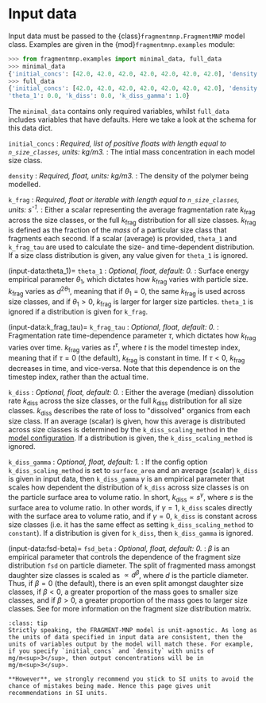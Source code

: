 # Input data

Input data must be passed to the {class}`fragmentmnp.FragmentMNP` model class. Examples are given in the {mod}`fragmentmnp.examples` module:

```python
>>> from fragmentmnp.examples import minimal_data, full_data
>>> minimal_data
{'initial_concs': [42.0, 42.0, 42.0, 42.0, 42.0, 42.0, 42.0], 'density': 1380, 'k_frag': 0.01}
>>> full_data
{'initial_concs': [42.0, 42.0, 42.0, 42.0, 42.0, 42.0, 42.0], 'density': 1380, 'k_frag': 0.01,
'theta_1': 0.0, 'k_diss': 0.0, 'k_diss_gamma': 1.0}
```

The `minimal_data` contains only required variables, whilst `full_data` includes variables that have defaults. Here we take a look at the schema for this data dict.

`initial_concs`
: *Required, list of positive floats with length equal to `n_size_classes`, units: kg/m3.*
: The intial mass concentration in each model size class. 

`density`
: *Required, float, units: kg/m3.*
: The density of the polymer being modelled.

`k_frag`
: *Required, float or iterable with length equal to `n_size_classes`, units: s<sup>-1</sup>.*
: Either a scalar representing the average fragmentation rate $k_\text{frag}$ across the size classes, or the full $k_\text{frag}$ distribution for all size classes. $k_\text{frag}$ is defined as the fraction of the *mass* of a particular size class that fragments each second. If a scalar (average) is provided, `theta_1` and `k_frag_tau` are used to calculate the size- and time-dependent distribution. If a size class distribution is given, any value given for `theta_1` is ignored.

(input-data:theta_1)=
`theta_1`
: *Optional, float, default: 0.*
: Surface energy empirical parameter $\theta_1$, which dictates how $k_\text{frag}$ varies with particle size. $k_\text{frag}$ varies as $d^{2\theta_1}$, meaning that if $\theta_1 = 0$, the same $k_\text{frag}$ is used across size classes, and if $\theta_1 > 0$, $k_\text{frag}$ is larger for larger size particles. `theta_1` is ignored if a distribution is given for `k_frag`.

(input-data:k_frag_tau)=
`k_frag_tau`
: *Optional, float, default: 0.*
: Fragmentation rate time-dependence parameter $\tau$, which dictates how $k_\text{frag}$ varies over time. $k_\text{frag}$ varies as $t^\tau$, where $t$ is the model timestep index, meaning that if $\tau = 0$ (the default), $k_\text{frag}$ is constant in time. If $\tau < 0$, $k_\text{frag}$ decreases in time, and vice-versa. Note that this dependence is on the timestep index, rather than the actual time.

`k_diss`
: *Optional, float, default: 0.*
: Either the average (median) dissolution rate $k_\text{diss}$ across the size classes, or the full $k_\text{diss}$ distribution for all size classes. $k_\text{diss}$ describes the rate of loss to "dissolved" organics from each size class. If an average (scalar) is given, how this average is distributed across size classes is determined by the `k_diss_scaling_method` in the [model configuration](config). If a distribution is given, the `k_diss_scaling_method` is ignored.

`k_diss_gamma`
: *Optional, float, default: 1.*
: If the config option `k_diss_scaling_method` is set to `surface_area` and an average (scalar) `k_diss` is given in input data, then `k_diss_gamma` $\gamma$ is an empirical parameter that scales how dependent the distribution of `k_diss` across size classes is on the particle surface area to volume ratio. In short, $k_\text{diss} \propto s^\gamma$, where $s$ is the surface area to volume ratio. In other words, if $\gamma = 1$, `k_diss` scales directly with the surface area to volume ratio, and if $\gamma = 0$, `k_diss` is constant across size classes (i.e. it has the same effect as setting `k_diss_scaling_method` to `constant`). If a distribution is given for `k_diss`, then `k_diss_gamma` is ignored.

(input-data:fsd-beta)=
`fsd_beta`
: *Optional, float, default: 0.*
: $\beta$ is an empirical parameter that controls the dependence of the fragment size distribution `fsd` on particle diameter. The split of fragmented mass amongst daughter size classes is scaled as $\propto d^\beta$, where $d$ is the particle diameter. Thus, if $\beta = 0$ (the default), there is an even split amongst daughter size classes, if $\beta < 0$, a greater proportion of the mass goes to smaller size classes, and if $\beta > 0$, a greater proportion of the mass goes to larger size classes. See [](./advanced-usage/fragment-size-distribution.md) for more information on the fragment size distribution matrix.

```{admonition} Units
:class: tip
Strictly speaking, the FRAGMENT-MNP model is unit-agnostic. As long as the units of data specified in input data are consistent, then the units of variables output by the model will match these. For example, if you specify `initial_concs` and `density` with units of mg/m<sup>3</sup>, then output concentrations will be in mg/m<sup>3</sup>.

**However**, we strongly recommend you stick to SI units to avoid the chance of mistakes being made. Hence this page gives unit recommendations in SI units.
```